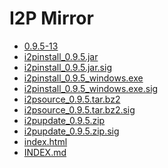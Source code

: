 I2P Mirror
==========

 - [0.9.5-13](/mirror/files.i2p-projekt.de/0.9.5/0.9.5-13)
 - [i2pinstall_0.9.5.jar](/mirror/files.i2p-projekt.de/0.9.5/i2pinstall_0.9.5.jar)
 - [i2pinstall_0.9.5.jar.sig](/mirror/files.i2p-projekt.de/0.9.5/i2pinstall_0.9.5.jar.sig)
 - [i2pinstall_0.9.5_windows.exe](/mirror/files.i2p-projekt.de/0.9.5/i2pinstall_0.9.5_windows.exe)
 - [i2pinstall_0.9.5_windows.exe.sig](/mirror/files.i2p-projekt.de/0.9.5/i2pinstall_0.9.5_windows.exe.sig)
 - [i2psource_0.9.5.tar.bz2](/mirror/files.i2p-projekt.de/0.9.5/i2psource_0.9.5.tar.bz2)
 - [i2psource_0.9.5.tar.bz2.sig](/mirror/files.i2p-projekt.de/0.9.5/i2psource_0.9.5.tar.bz2.sig)
 - [i2pupdate_0.9.5.zip](/mirror/files.i2p-projekt.de/0.9.5/i2pupdate_0.9.5.zip)
 - [i2pupdate_0.9.5.zip.sig](/mirror/files.i2p-projekt.de/0.9.5/i2pupdate_0.9.5.zip.sig)
 - [index.html](/mirror/files.i2p-projekt.de/0.9.5/index.html)
 - [INDEX.md](/mirror/files.i2p-projekt.de/0.9.5/INDEX.md)
